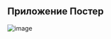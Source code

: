 ## Приложение Постер
![image](https://github.com/user-attachments/assets/058f7b86-a922-488a-8af5-b184100de5e4)

